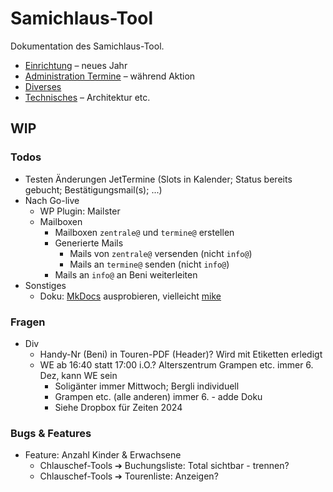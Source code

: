 # Samichlaus-Tool

Dokumentation des Samichlaus-Tool.

- [Einrichtung](./setup/index.md) – neues Jahr
- [Administration Termine](./termine/index.md) – während Aktion
- [Diverses](./div/index.md)
- [Technisches](./tech/index.md) – Architektur etc.

## WIP

### Todos

- Testen Änderungen JetTermine (Slots in Kalender; Status bereits gebucht; Bestätigungsmail(s); ...)
- Nach Go-live
  - WP Plugin: Mailster
  - Mailboxen
    - Mailboxen `zentrale@` und `termine@` erstellen
    - Generierte Mails
      - Mails von `zentrale@` versenden (nicht `info@`)
      - Mails an `termine@` senden (nicht `info@`)
    - Mails an `info@` an Beni weiterleiten
- Sonstiges
  - Doku: [MkDocs](https://www.mkdocs.org/) ausprobieren, vielleicht [mike](https://github.com/jimporter/mike)

### Fragen

- Div
  - Handy-Nr (Beni) in Touren-PDF (Header)? Wird mit Etiketten erledigt
  - WE ab 16:40 statt 17:00 i.O.? Alterszentrum Grampen etc. immer 6. Dez, kann WE sein
    - Soligänter immer Mittwoch; Bergli individuell
    - Grampen etc. (alle anderen) immer 6. - adde Doku
    - Siehe Dropbox für Zeiten 2024

### Bugs & Features

- Feature: Anzahl Kinder & Erwachsene
  - Chlauschef-Tools ➔ Buchungsliste: Total sichtbar - trennen?
  - Chlauschef-Tools ➔ Tourenliste: Anzeigen?
